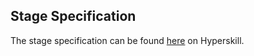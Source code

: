## Stage Specification

The stage specification can be found [here](https://hyperskill.org/projects/141/stages/749/implement) on Hyperskill.